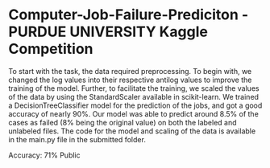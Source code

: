 # Computer-Job-Failure-Prediciton - PURDUE UNIVERSITY Kaggle Competition

To start with the task, the data required preprocessing. To begin with, we changed the log values into their respective antilog values to improve the training of the model. Further, to facilitate the training, we scaled the values of the data by using the StandardScaler available in scikit-learn. We trained a DecisionTreeClassifier model for the prediction of the jobs, and got a good accuracy of nearly 90%. Our model was able to predict around 8.5% of the cases as failed (8% being the original value) on both the labeled and unlabeled files. The code for the model and scaling of the data is available in the main.py file in the submitted folder.

Accuracy: 71% Public
